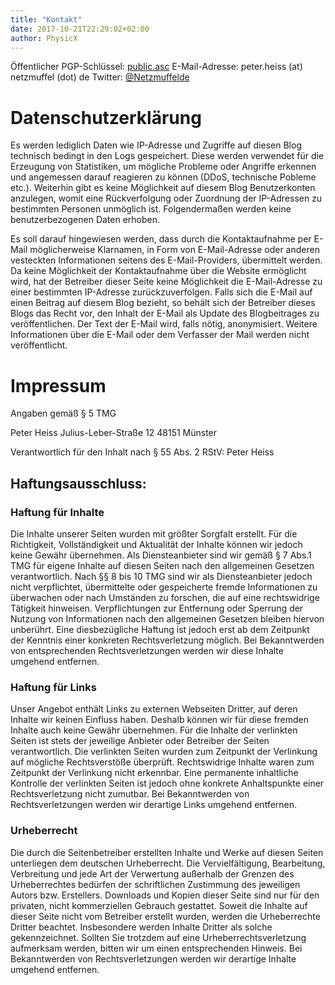 ```yaml
---
title: "Kontakt"
date: 2017-10-21T22:29:02+02:00
author: PhysicX
---
```


Öffentlicher PGP-Schlüssel: [public.asc](/download/public.asc)
E-Mail-Adresse: peter.heiss (at) netzmuffel (dot) de
Twitter: [@Netzmuffelde](https://twitter.com/Netzmuffelde)

# Datenschutzerklärung
Es werden lediglich Daten wie IP-Adresse und Zugriffe auf diesen Blog technisch bedingt in den Logs gespeichert. Diese werden verwendet für die Erzeugung von Statistiken, um mögliche Probleme oder Angriffe erkennen und angemessen darauf reagieren zu können (DDoS, technische Pobleme etc.).
Weiterhin gibt es keine Möglichkeit auf diesem Blog Benutzerkonten anzulegen, womit eine Rückverfolgung oder Zuordnung der IP-Adressen zu bestimmten Personen unmöglich ist. Folgendermaßen werden keine benutzerbezogenen Daten erhoben.

Es soll darauf hingewiesen werden, dass durch die Kontaktaufnahme per E-Mail möglicherweise Klarnamen, in Form von E-Mail-Adresse oder anderen vesteckten Informationen seitens des E-Mail-Providers, übermittelt werden. Da keine Möglichkeit der Kontaktaufnahme über die Website ermöglicht wird, hat der Betreiber dieser Seite keine Möglichkeit die E-Mail-Adresse zu einer bestimmten IP-Adresse zurückzuverfolgen.
Falls sich die E-Mail auf einen Beitrag auf diesem Blog bezieht, so behält sich der Betreiber dieses Blogs das Recht vor, den Inhalt der E-Mail als Update des Blogbeitrages zu veröffentlichen. Der Text der E-Mail wird, falls nötig, anonymisiert. Weitere Informationen über die E-Mail oder dem Verfasser der Mail werden nicht veröffentlicht.

# Impressum
Angaben gemäß § 5 TMG

Peter Heiss
Julius-Leber-Straße 12
48151 Münster

Verantwortlich für den Inhalt nach § 55 Abs. 2 RStV:
Peter Heiss

## Haftungsausschluss: 

### Haftung für Inhalte

Die Inhalte unserer Seiten wurden mit größter Sorgfalt erstellt. Für die Richtigkeit, 
Vollständigkeit und Aktualität der Inhalte können wir jedoch keine Gewähr übernehmen. 
Als Diensteanbieter sind wir gemäß § 7 Abs.1 TMG für eigene Inhalte auf diesen Seiten 
nach den allgemeinen Gesetzen verantwortlich. Nach §§ 8 bis 10 TMG sind wir als 
Diensteanbieter jedoch nicht verpflichtet, übermittelte oder gespeicherte fremde 
Informationen zu überwachen oder nach Umständen zu forschen, die auf eine rechtswidrige 
Tätigkeit hinweisen. Verpflichtungen zur Entfernung oder Sperrung der Nutzung von 
Informationen nach den allgemeinen Gesetzen bleiben hiervon unberührt. Eine 
diesbezügliche Haftung ist jedoch erst ab dem Zeitpunkt der Kenntnis einer konkreten 
Rechtsverletzung möglich. Bei Bekanntwerden von entsprechenden Rechtsverletzungen 
werden wir diese Inhalte umgehend entfernen.

### Haftung für Links

Unser Angebot enthält Links zu externen Webseiten Dritter, auf deren Inhalte wir keinen 
Einfluss haben. Deshalb können wir für diese fremden Inhalte auch keine Gewähr 
übernehmen. Für die Inhalte der verlinkten Seiten ist stets der jeweilige Anbieter oder 
Betreiber der Seiten verantwortlich. Die verlinkten Seiten wurden zum Zeitpunkt der 
Verlinkung auf mögliche Rechtsverstöße überprüft. Rechtswidrige Inhalte waren zum 
Zeitpunkt der Verlinkung nicht erkennbar. Eine permanente inhaltliche Kontrolle der 
verlinkten Seiten ist jedoch ohne konkrete Anhaltspunkte einer Rechtsverletzung nicht 
zumutbar. Bei Bekanntwerden von Rechtsverletzungen werden wir derartige Links umgehend 
entfernen.

### Urheberrecht

Die durch die Seitenbetreiber erstellten Inhalte und Werke auf diesen Seiten 
unterliegen dem deutschen Urheberrecht. Die Vervielfältigung, Bearbeitung, Verbreitung 
und jede Art der Verwertung außerhalb der Grenzen des Urheberrechtes bedürfen der 
schriftlichen Zustimmung des jeweiligen Autors bzw. Erstellers. Downloads und Kopien 
dieser Seite sind nur für den privaten, nicht kommerziellen Gebrauch gestattet. Soweit 
die Inhalte auf dieser Seite nicht vom Betreiber erstellt wurden, werden die 
Urheberrechte Dritter beachtet. Insbesondere werden Inhalte Dritter als solche 
gekennzeichnet. Sollten Sie trotzdem auf eine Urheberrechtsverletzung aufmerksam 
werden, bitten wir um einen entsprechenden Hinweis. Bei Bekanntwerden von 
Rechtsverletzungen werden wir derartige Inhalte umgehend entfernen.
